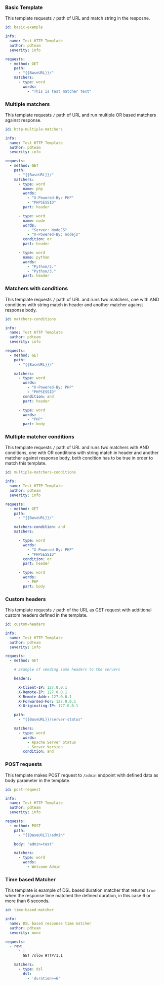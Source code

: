 ### Basic Template

This template requests `/` path of URL and match string in the resposne.


```yaml
id: basic-example

info:
  name: Test HTTP Template
  author: pdteam
  severity: info

requests:
  - method: GET
    path:
      - "{{BaseURL}}/"
    matchers:
      - type: word
        words:
          - "This is test matcher text"
```

### Multiple matchers

This template requests `/` path of URL and run multiple OR based matchers against response.


```yaml
id: http-multiple-matchers

info:
  name: Test HTTP Template
  author: pdteam
  severity: info

requests:
  - method: GET
    path:
      - "{{BaseURL}}/"
    matchers:
      - type: word
        name: php
        words:
          - "X-Powered-By: PHP"
          - "PHPSESSID"
        part: header

      - type: word
        name: node
        words:
          - "Server: NodeJS"
          - "X-Powered-By: nodejs"
        condition: or
        part: header

      - type: word
        name: python
        words:
          - "Python/2."
          - "Python/3."
        part: header
```

### Matchers with conditions

This template requests `/` path of URL and runs two matchers, one with AND conditions with string match in header and another matcher against response body.


```yaml
id: matchers-conditions

info:
  name: Test HTTP Template
  author: pdteam
  severity: info

requests:
  - method: GET
    path:
      - "{{BaseURL}}/"

    matchers:
      - type: word
        words:
          - "X-Powered-By: PHP"
          - "PHPSESSID"
        condition: and
        part: header

      - type: word
        words:
          - "PHP"
        part: body
```

### Multiple matcher conditions

This template requests `/` path of URL and runs two matchers with AND conditions, one with OR conditions with string match in header and another matcher against response body, both condition has to be true in order to match this template.

```yaml
id: multiple-matchers-conditions

info:
  name: Test HTTP Template
  author: pdteam
  severity: info

requests:
  - method: GET
    path:
      - "{{BaseURL}}/"

    matchers-condition: and
    matchers:

      - type: word
        words:
          - "X-Powered-By: PHP"
          - "PHPSESSID"
        condition: or
        part: header

      - type: word
        words:
          - PHP
        part: body
```

### Custom headers

This template requests `/` path of the URL as GET request with additional custom headers defined in the template.   

```yaml
id: custom-headers

info:
  name: Test HTTP Template
  author: pdteam
  severity: info

requests:
  - method: GET

    # Example of sending some headers to the servers

    headers:

      X-Client-IP: 127.0.0.1
      X-Remote-IP: 127.0.0.1
      X-Remote-Addr: 127.0.0.1
      X-Forwarded-For: 127.0.0.1
      X-Originating-IP: 127.0.0.1

    path:
      - "{{BaseURL}}/server-status"

    matchers:
      - type: word
        words:
          - Apache Server Status
          - Server Version
        condition: and
```

### POST requests

This template makes POST request to `/admin` endpoint with defined data as body parameter in the template.   



```yaml
id: post-request

info:
  name: Test HTTP Template
  author: pdteam
  severity: info

requests:
  - method: POST
    path:
      - "{{BaseURL}}/admin"

    body: 'admin=test'

    matchers:
      - type: word
        words:
          - Welcome Admin
```

### Time based Matcher

This template is example of DSL based duration matcher that returns `true` when the response time matched the defined duration, in this case 6 or more than 6 seconds.

```yaml
id: time-based-matcher

info:
  name: DSL based response time matcher
  author: pdteam
  severity: none

requests:
  - raw:
      - |
        GET /slow HTTP/1.1

    matchers:
      - type: dsl
        dsl:
          - 'duration>=6'
```